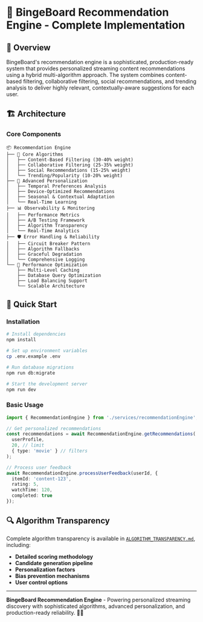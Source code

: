 # 🎯 BingeBoard Recommendation Engine - Complete Implementation

## 🌟 Overview

BingeBoard's recommendation engine is a sophisticated, production-ready system that provides personalized streaming content recommendations using a hybrid multi-algorithm approach. The system combines content-based filtering, collaborative filtering, social recommendations, and trending analysis to deliver highly relevant, contextually-aware suggestions for each user.

## 🏗️ Architecture

### Core Components

```
📦 Recommendation Engine
├── 🧠 Core Algorithms
│   ├── Content-Based Filtering (30-40% weight)
│   ├── Collaborative Filtering (25-35% weight)
│   ├── Social Recommendations (15-25% weight)
│   └── Trending/Popularity (10-20% weight)
├── 🎯 Advanced Personalization
│   ├── Temporal Preferences Analysis
│   ├── Device-Optimized Recommendations
│   ├── Seasonal & Contextual Adaptation
│   └── Real-Time Learning
├── 📊 Observability & Monitoring
│   ├── Performance Metrics
│   ├── A/B Testing Framework
│   ├── Algorithm Transparency
│   └── Real-Time Analytics
├── 🛡️ Error Handling & Reliability
│   ├── Circuit Breaker Pattern
│   ├── Algorithm Fallbacks
│   ├── Graceful Degradation
│   └── Comprehensive Logging
└── 🚀 Performance Optimization
    ├── Multi-Level Caching
    ├── Database Query Optimization
    ├── Load Balancing Support
    └── Scalable Architecture
```

## 🚀 Quick Start

### Installation

```bash
# Install dependencies
npm install

# Set up environment variables
cp .env.example .env

# Run database migrations
npm run db:migrate

# Start the development server
npm run dev
```

### Basic Usage

```typescript
import { RecommendationEngine } from './services/recommendationEngine';

// Get personalized recommendations
const recommendations = await RecommendationEngine.getRecommendations(
  userProfile,
  20, // limit
  { type: 'movie' } // filters
);

// Process user feedback
await RecommendationEngine.processUserFeedback(userId, {
  itemId: 'content-123',
  rating: 5,
  watchTime: 120,
  completed: true
});
```

## 🔍 Algorithm Transparency

Complete algorithm transparency is available in [`ALGORITHM_TRANSPARENCY.md`](./ALGORITHM_TRANSPARENCY.md), including:

- **Detailed scoring methodology**
- **Candidate generation pipeline**
- **Personalization factors**
- **Bias prevention mechanisms**
- **User control options**

---

**BingeBoard Recommendation Engine** - Powering personalized streaming discovery with sophisticated algorithms, advanced personalization, and production-ready reliability. 🎯✨
